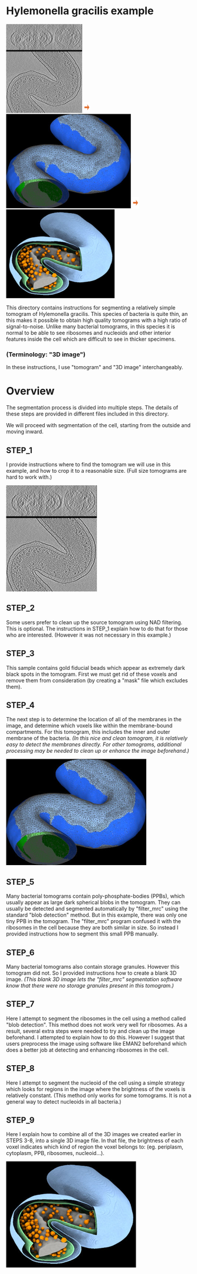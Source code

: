 Hylemonella gracilis example
============================

<img src="./images/orig_crop_XZ_view_XY_view_LR.jpg" title="original tomogram slized in the XZ and XY directions" height=240>  <img src="../../images/rightarrow.svg" height=30>  <img src="./images/membrane_tilt_inner+outer+poincloud_clipped_mesh_LR.jpg" title="interpolated polygon meshes. detected membranes are dark blue and green" height=255>  <img src="../../images/rightarrow.svg" height=30>  <img src="./images/segmentation_occ_bbg_LR.jpg" title="segmented image showing membranes ribosomes and nucleoid" height=240>


This directory contains instructions for segmenting a relatively simple tomogram
of Hylemonella gracilis.  This species of bacteria is quite thin, an this
makes it possible to obtain high quality tomograms with a high ratio
of signal-to-noise.  Unlike many bacterial tomograms, in this species
it is normal to be able to see ribosomes and nucleoids and other interior
features inside the cell which are difficult to see in thicker specimens.


### (Terminology: "3D image")

In these instructions, I use "tomogram" and "3D image" interchangeably.



# Overview

The segmentation process is divided into multiple steps.
The details of these steps are provided in different files included
in this directory.

We will proceed with segmentation of the cell, starting from the outside
and moving inward.

## STEP_1
I provide instructions where to find the tomogram we will use in this example,
and how to crop it to a reasonable size.  (Full size tomograms
are hard to work with.)

![original tomogram slized in the XZ and XY directions](./images/orig_crop_XZ_view_XY_view_LR.jpg)

## STEP_2
Some users prefer to clean up the source tomogram using NAD filtering.
This is optional.  The instructions in STEP_1 explain how to do that
for those who are interested.
(However it was not necessary in this example.)

## STEP_3
This sample contains gold fiducial beads which appear as extremely dark
black spots in the tomogram.  First we must get rid of these voxels and
remove them from consideration (by creating a "mask" file which excludes them).

## STEP_4
The next step is to determine the location of all of the membranes in the
image, and determine which voxels like within the membrane-bound compartments.
For this tomogram, this includes the inner and outer membrane of the bacteria.
*(In this nice and clean tomogram, it is relatively easy to detect the
membranes directly.  For other tomograms, additional processing may be needed to
clean up or enhance the image beforehand.)*

![interpolated polygon meshes. detected membranes are dark blue](./images/membrane_tilt_inner+outer+poincloud_clipped_mesh_LR.jpg)

## STEP_5
Many bacterial tomograms contain poly-phosphate-bodies (PPBs), which usually
appear as large dark spherical blobs in the tomogram.  They can usually be
detected and segmented automatically by "filter_mrc" using the standard
"blob detection" method.  But in this example, there was only one tiny
PPB in the tomogram.  The "filter_mrc" program confused it with the
ribosomes in the cell because they are both similar in size.
So instead I provided instructions how to segment this small PPB manually.

## STEP_6
Many bacterial tomograms also contain storage granules.  However this tomogram
did not.  So I provided instructions how to create a blank 3D image.
*(This blank 3D image lets the "filter_mrc" segmentation software know
that there were no storage granules present in this tomogram.)*

## STEP_7
Here I attempt to segment the ribosomes in the cell using a method called
"blob detection".  This method does not work very well for ribosomes.
As a result, several extra steps were needed to try and clean up the image
beforehand.  I attempted to explain how to do this.
However I suggest that users preprocess the image using software like EMAN2
beforehand which does a better job at detecting and enhancing ribosomes
in the cell.

## STEP_8
Here I attempt to segment the nucleoid of the cell using a simple strategy
which looks for regions in the image where the brightness of the voxels
is relatively constant.  (This method only works for some tomograms.
It is not a general way to detect nucleoids in all bacteria.)

## STEP_9
Here I explain how to combine all of the 3D images we created earlier
in STEPS 3-8, into a single 3D image file.  In that file, the brightness
of each voxel indicates which kind of region the voxel belongs to:
(eg. periplasm, cytoplasm, PPB, ribosomes, nucleoid...).

![complete segmentation](./images/segmentation_occ_bbg_LR.jpg)
